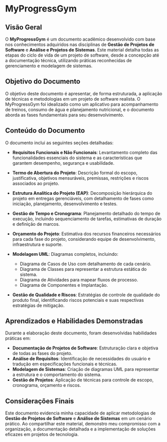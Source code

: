 # MyProgressGym

## Visão Geral

O **MyProgressGym** é um documento acadêmico desenvolvido com base nos conhecimentos adquiridos nas disciplinas de **Gestão de Projetos de Software** e **Análise e Projetos de Sistemas**. Este material detalha todas as etapas do ciclo de vida de um projeto de software, desde a concepção até a documentação técnica, utilizando práticas reconhecidas de gerenciamento e modelagem de sistemas.

## Objetivo do Documento

O objetivo deste documento é apresentar, de forma estruturada, a aplicação de técnicas e metodologias em um projeto de software realista. O MyProgressGym foi idealizado como um aplicativo para acompanhamento de treinos, consumo de água e planejamento nutricional, e o documento aborda as fases fundamentais para seu desenvolvimento.

## Conteúdo do Documento

O documento inclui as seguintes seções detalhadas:

- **Requisitos Funcionais e Não Funcionais**: Levantamento completo das funcionalidades essenciais do sistema e as características que garantem desempenho, segurança e usabilidade.

- **Termo de Abertura do Projeto**: Descrição formal do escopo, justificativa, objetivos mensuráveis, premissas, restrições e riscos associados ao projeto.

- **Estrutura Analítica do Projeto (EAP)**: Decomposição hierárquica do projeto em entregas gerenciáveis, com detalhamento de fases como iniciação, planejamento, desenvolvimento e testes.

- **Gestão de Tempo e Cronograma**: Planejamento detalhado do tempo de execução, incluindo sequenciamento de tarefas, estimativas de duração e definição de marcos.

- **Orçamento do Projeto**: Estimativa dos recursos financeiros necessários para cada fase do projeto, considerando equipe de desenvolvimento, infraestrutura e suporte.

- **Modelagem UML**: Diagramas completos, incluindo:
    - Diagrama de Casos de Uso com detalhamento de cada cenário.
    - Diagrama de Classes para representar a estrutura estática do sistema.
    - Diagrama de Atividades para mapear fluxos de processo.
    - Diagrama de Componentes e Implantação.

- **Gestão de Qualidade e Riscos**: Estratégias de controle de qualidade do produto final, identificando riscos potenciais e suas respectivas estratégias de mitigação.

## Aprendizados e Habilidades Demonstradas

Durante a elaboração deste documento, foram desenvolvidas habilidades práticas em:

- **Documentação de Projetos de Software**: Estruturação clara e objetiva de todas as fases do projeto.
- **Análise de Requisitos**: Identificação de necessidades do usuário e tradução em especificações funcionais e técnicas.
- **Modelagem de Sistemas**: Criação de diagramas UML para representar a estrutura e o comportamento do sistema.
- **Gestão de Projetos**: Aplicação de técnicas para controle de escopo, cronograma, orçamento e riscos.

## Considerações Finais

Este documento evidencia minha capacidade de aplicar metodologias de **Gestão de Projetos de Software** e **Análise de Sistemas** em um cenário prático. Ao compartilhar este material, demonstro meu compromisso com a organização, a documentação detalhada e a implementação de soluções eficazes em projetos de tecnologia.

